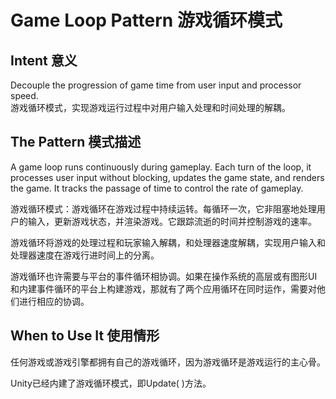 # Game Loop Pattern 游戏循环模式 

## Intent 意义

Decouple the progression of game time from user input and processor speed.
<br>
游戏循环模式，实现游戏运行过程中对用户输入处理和时间处理的解耦。



## The Pattern 模式描述

A game loop runs continuously during gameplay. Each turn of the loop, it processes user input without blocking, updates the game state, and renders the game. It tracks the passage of time to control the rate of gameplay.

游戏循环模式：游戏循环在游戏过程中持续运转。每循环一次，它非阻塞地处理用户的输入，更新游戏状态，并渲染游戏。它跟踪流逝的时间并控制游戏的速率。

游戏循环将游戏的处理过程和玩家输入解耦，和处理器速度解耦，实现用户输入和处理器速度在游戏行进时间上的分离。

游戏循环也许需要与平台的事件循环相协调。如果在操作系统的高层或有图形UI和内建事件循环的平台上构建游戏，那就有了两个应用循环在同时运作，需要对他们进行相应的协调。



## When to Use It 使用情形

任何游戏或游戏引擎都拥有自己的游戏循环，因为游戏循环是游戏运行的主心骨。

Unity已经内建了游戏循环模式，即Update( )方法。

